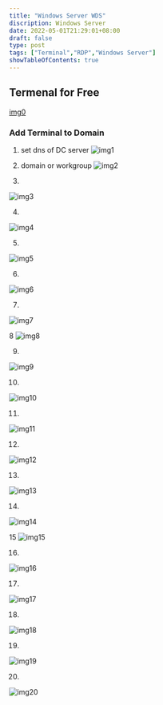 ```yaml
---
title: "Windows Server WDS"
discription: Windows Server
date: 2022-05-01T21:29:01+08:00 
draft: false
type: post
tags: ["Terminal","RDP","Windows Server"]
showTableOfContents: true
--- 
```



## Termenal for Free

[img0](images/0.webp)

### Add Terminal to  Domain

1. set dns of DC server
![img1](images/1.webp)

2. domain or workgroup
![img2](images/2.webp)

3. 
![img3](images/3.webp)

4.
![img4](images/4.webp)


5.
![img5](images/5.webp)

6.
![img6](images/6.webp)

7.
![img7](images/7.webp)

8
![img8](images/8.webp)

9.
![img9](images/9.webp)

10.
![img10](images/10.webp)

11.
![img11](images/11.webp)

12.
![img12](images/12.webp)


13.
![img13](images/13.webp)


14.
![img14](images/14.webp)

15
![img15](images/15.webp)

16.
![img16](images/16.webp)

17.
![img17](images/17.webp)

18.
![img18](images/18.webp)

19.
![img19](images/19.webp)

20.
![img20](images/20.webp)

```
```

```
```


```
```